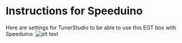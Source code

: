 # Instructions for Speeduino

Here are settings for TunerStudio to be able to use this EGT box with Speeduino:
![alt text](https://raw.githubusercontent.com/pazi88/8Ch-EGT/master/Speeduino_settings.png)
